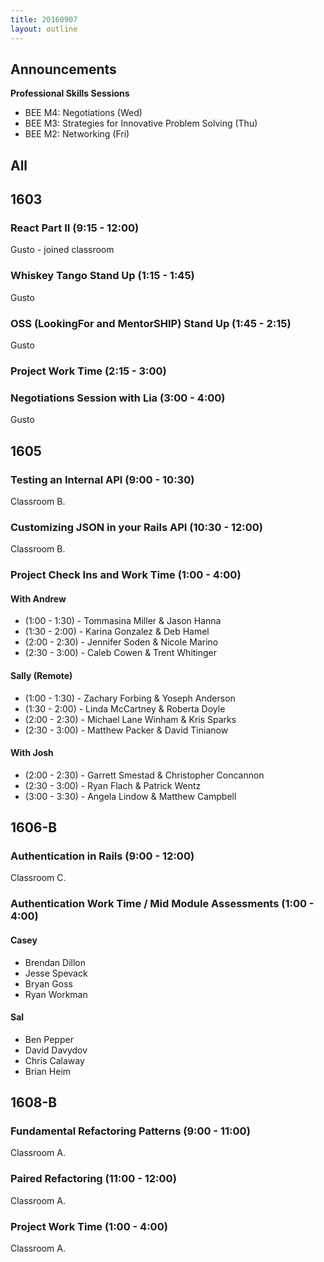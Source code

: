 ```yaml
---
title: 20160907
layout: outline
---
```


## Announcements
**Professional Skills Sessions**  

* BEE M4: Negotiations (Wed)  
* BEE M3: Strategies for Innovative Problem Solving (Thu)  
* BEE M2: Networking (Fri)  

## All

## 1603

### React Part II (9:15 - 12:00)

Gusto - joined classroom

### Whiskey Tango Stand Up (1:15 - 1:45)

Gusto

### OSS (LookingFor and MentorSHIP) Stand Up (1:45 - 2:15)

Gusto

### Project Work Time (2:15 - 3:00)

### Negotiations Session with Lia (3:00 - 4:00)

Gusto

## 1605

### Testing an Internal API (9:00 - 10:30)

Classroom B.

### Customizing JSON in your Rails API (10:30 - 12:00)

Classroom B.

### Project Check Ins and Work Time (1:00 - 4:00)

#### With Andrew

* (1:00 - 1:30) - Tommasina Miller & Jason Hanna
* (1:30 - 2:00) - Karina Gonzalez & Deb Hamel
* (2:00 - 2:30) - Jennifer Soden & Nicole Marino
* (2:30 - 3:00) - Caleb Cowen & Trent Whitinger

#### Sally (Remote)

* (1:00 - 1:30) - Zachary Forbing & Yoseph Anderson
* (1:30 - 2:00) - Linda McCartney & Roberta Doyle
* (2:00 - 2:30) - Michael Lane Winham & Kris Sparks
* (2:30 - 3:00) - Matthew Packer & David Tinianow

#### With Josh

* (2:00 - 2:30) - Garrett Smestad & Christopher Concannon
* (2:30 - 3:00) - Ryan Flach & Patrick Wentz
* (3:00 - 3:30) - Angela Lindow & Matthew Campbell


## 1606-B

### Authentication in Rails (9:00 - 12:00)

Classroom C.

### Authentication Work Time / Mid Module Assessments (1:00 - 4:00)

#### Casey

* Brendan Dillon
* Jesse Spevack
* Bryan Goss
* Ryan Workman

#### Sal

* Ben Pepper
* David Davydov
* Chris Calaway
* Brian Heim

## 1608-B

### Fundamental Refactoring Patterns (9:00 - 11:00)

Classroom A.

### Paired Refactoring (11:00 - 12:00)

Classroom A.

### Project Work Time (1:00 - 4:00)

Classroom A.

